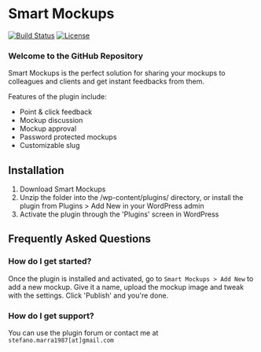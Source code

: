 # Smart Mockups #
[![Build Status](https://travis-ci.org/stefanomarra/smart-mockups.svg?branch=master)](https://travis-ci.org/stefanomarra/smart-mockups) [![License](https://img.shields.io/badge/license-GPL--2.0%2B-red.svg)](https://github.com/stefanomarra/smart-mockups/blob/master/LICENSE.txt)

### Welcome to the GitHub Repository ###

Smart Mockups is the perfect solution for sharing your mockups to colleagues and clients and get instant feedbacks from them.

Features of the plugin include:

* Point & click feedback
* Mockup discussion
* Mockup approval
* Password protected mockups
* Customizable slug

## Installation ##

1. Download Smart Mockups
2. Unzip the folder into the /wp-content/plugins/ directory, or install the plugin from Plugins > Add New in your WordPress admin
3. Activate the plugin through the 'Plugins' screen in WordPress

## Frequently Asked Questions ##

### How do I get started? ###

Once the plugin is installed and activated, go to `Smart Mockups > Add New` to add a new mockup. Give it a name, upload the mockup image and tweak with the settings. Click 'Publish' and you're done.

### How do I get support? ###

You can use the plugin forum or contact me at `stefano.marra1987[at]gmail.com`


